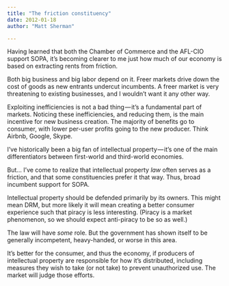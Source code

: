 ```yaml
---
title: "The friction constituency"
date: 2012-01-18
author: "Matt Sherman"

---
```


Having learned that both the Chamber of Commerce and the AFL-CIO support SOPA, it’s becoming clearer to me just how much of our economy is based on extracting rents from friction.

Both big business and big labor depend on it. Freer markets drive down the cost of goods as new entrants undercut incumbents. A freer market is very threatening to existing businesses, and I wouldn’t want it any other way.

Exploiting inefficiencies is not a bad thing — it’s a fundamental part of markets. Noticing these inefficiencies, and reducing them, is the main incentive for new business creation. The majority of benefits go to consumer, with lower per-user profits going to the new producer. Think Airbnb, Google, Skype.

I’ve historically been a big fan of intellectual property — it’s one of the main differentiators between first-world and third-world economies.

But… I’ve come to realize that intellectual property _law_ often serves as a friction, and that some constituencies prefer it that way. Thus, broad incumbent support for SOPA.

Intellectual property should be defended primarily by its owners. This might mean DRM, but more likely it will mean creating a better consumer experience such that piracy is less interesting. (Piracy is a market phenomenon, so we should expect anti-piracy to be so as well.)

The law will have _some_ role. But the government has shown itself to be generally incompetent, heavy-handed, or worse in this area.

It’s better for the consumer, and thus the economy, if producers of intellectual property are responsible for how it’s distributed, including measures they wish to take (or not take) to prevent unauthorized use. The market will judge those efforts.
